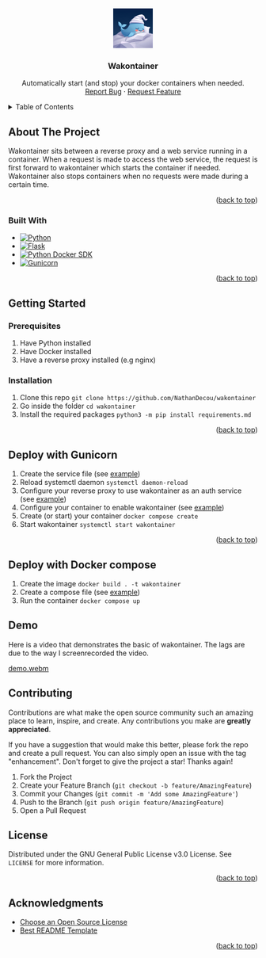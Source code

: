 <!-- Improved compatibility of back to top link: See: https://github.com/othneildrew/Best-README-Template/pull/73 -->

<a id="readme-top"></a>

<br />
<div align="center">
  <a href="https://github.com/NathanDecou/wakontainer">
    <img src="images/logo.jpeg" alt="Logo" width="80" height="80">
  </a>

  <h3 align="center">Wakontainer</h3>

  <p align="center">
    Automatically start (and stop) your docker containers when needed.
    <br />
    <a href="https://github.com/NathanDecou/wakontainer/issues/new?labels=bug">Report Bug</a>
    &middot;
    <a href="https://github.com/NathanDecou/wakontainer/issues/new?labels=enhancement">Request Feature</a>
  </p>
</div>

<!-- TABLE OF CONTENTS -->
<details>
  <summary>Table of Contents</summary>
  <ol>
    <li>
      <a href="#about-the-project">About The Project</a>
      <ul>
        <li><a href="#built-with">Built With</a></li>
      </ul>
    </li>
    <li>
      <a href="#getting-started">Getting Started</a>
      <ul>
        <li><a href="#prerequisites">Prerequisites</a></li>
        <li><a href="#installation">Installation</a></li>
      </ul>
    </li>
    <li><a href="#deploy-with-gunicorn">Deploy with gunicorn</a></li>
    <li><a href="#contributing">Contributing</a></li>
    <li><a href="#demo">Demo</a></li>
    <li><a href="#license">License</a></li>
    <li><a href="#acknowledgments">Acknowledgments</a></li>
  </ol>
</details>

<!-- ABOUT THE PROJECT -->

## About The Project

Wakontainer sits between a reverse proxy and a web service running in a container. When a request is made to access the web service, the request is first forward to wakontainer which starts the container if needed. Wakontainer also stops containers when no requests were made during a certain time.

<p align="right">(<a href="#readme-top">back to top</a>)</p>

### Built With

- [![Python][Python.org]][Python-url]
- [![Flask][Flask.com]][Flask-url]
- [![Python Docker SDK][DockerSDK.io]][DockerSDK-url]
- [![Gunicorn][Gunicorn.org]][Gunicorn-url]

<p align="right">(<a href="#readme-top">back to top</a>)</p>

<!-- GETTING STARTED -->

## Getting Started

### Prerequisites

1. Have Python installed
2. Have Docker installed
3. Have a reverse proxy installed (e.g nginx)

### Installation

1. Clone this repo `git clone https://github.com/NathanDecou/wakontainer`
2. Go inside the folder `cd wakontainer`
3. Install the required packages `python3 -m pip install requirements.md`

<p align="right">(<a href="#readme-top">back to top</a>)</p>

<!-- USAGE EXAMPLES -->

## Deploy with Gunicorn

1. Create the service file (see [example](conf_examples/wakontainer.service))
2. Reload systemctl daemon `systemctl daemon-reload`
2. Configure your reverse proxy to use wakontainer as an auth service (see [example](conf_examples/mysite-nginx.conf))
3. Configure your container to enable wakontainer (see [example](conf_examples/mycontainer-compose.yaml))
4. Create (or start) your container `docker compose create`
5. Start wakontainer `systemctl start wakontainer`

<p align="right">(<a href="#readme-top">back to top</a>)</p>

## Deploy with Docker compose

1. Create the image `docker build . -t wakontainer`
2. Create a compose file (see [example](conf_examples/mycontainer-compose.yaml))
3. Run the container `docker compose up`

## Demo
Here is a video that demonstrates the basic of wakontainer. The lags are due to the way I screenrecorded the video.

[demo.webm](https://github.com/user-attachments/assets/d6f6c7bb-66a7-4b45-8175-b3910b78d84e)

## Contributing

Contributions are what make the open source community such an amazing place to learn, inspire, and create. Any contributions you make are **greatly appreciated**.

If you have a suggestion that would make this better, please fork the repo and create a pull request. You can also simply open an issue with the tag "enhancement".
Don't forget to give the project a star! Thanks again!

1. Fork the Project
2. Create your Feature Branch (`git checkout -b feature/AmazingFeature`)
3. Commit your Changes (`git commit -m 'Add some AmazingFeature'`)
4. Push to the Branch (`git push origin feature/AmazingFeature`)
5. Open a Pull Request

## License

Distributed under the GNU General Public License v3.0 License. See `LICENSE` for more information.

<p align="right">(<a href="#readme-top">back to top</a>)</p>

## Acknowledgments


- [Choose an Open Source License](https://choosealicense.com)
- [Best README Template](https://github.com/othneildrew/Best-README-Template)

<p align="right">(<a href="#readme-top">back to top</a>)</p>

[Python.org]: https://img.shields.io/badge/Python-ffde57?style=for-the-badge&logo=python&logoColor=4584b6
[Python-url]: https://www.python.org/
[Flask.com]: https://img.shields.io/badge/Flask-47AFC2?style=for-the-badge&logo=flask&logoColor=black
[Flask-url]: https://flask.palletsprojects.com/en/stable/
[DockerSDK.io]: https://img.shields.io/badge/Python%20Docker%20SDK-0963D1?style=for-the-badge&logo=docker&logoColor=white
[DockerSDK-url]: https://docker-py.readthedocs.io/en/stable/
[Gunicorn.org]: https://img.shields.io/badge/Gunicorn-white?logo=gunicorn&style=for-the-badge&logoColor=489746
[Gunicorn-url]: https://gunicorn.org/
